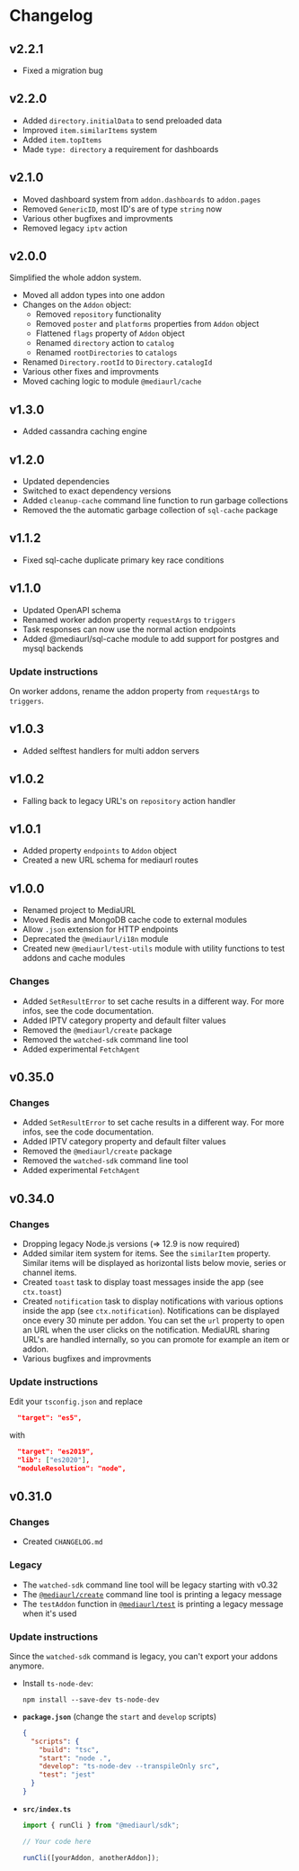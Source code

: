 # Changelog

## v2.2.1

- Fixed a migration bug

## v2.2.0

- Added `directory.initialData` to send preloaded data
- Improved `item.similarItems` system
- Added `item.topItems`
- Made `type: directory` a requirement for dashboards

## v2.1.0

- Moved dashboard system from `addon.dashboards` to `addon.pages`
- Removed `GenericID`, most ID's are of type `string` now
- Various other bugfixes and improvments
- Removed legacy `iptv` action

## v2.0.0

Simplified the whole addon system.

- Moved all addon types into one addon
- Changes on the `Addon` object:
  - Removed `repository` functionality
  - Removed `poster` and `platforms` properties from `Addon` object
  - Flattened `flags` property of `Addon` object
  - Renamed `directory` action to `catalog`
  - Renamed `rootDirectories` to `catalogs`
- Renamed `Directory.rootId` to `Directory.catalogId`
- Various other fixes and improvments
- Moved caching logic to module `@mediaurl/cache`

## v1.3.0

- Added cassandra caching engine

## v1.2.0

- Updated dependencies
- Switched to exact dependency versions
- Added `cleanup-cache` command line function to run garbage collections
- Removed the the automatic garbage collection of `sql-cache` package

## v1.1.2

- Fixed sql-cache duplicate primary key race conditions

## v1.1.0

- Updated OpenAPI schema
- Renamed worker addon property `requestArgs` to `triggers`
- Task responses can now use the normal action endpoints
- Added @mediaurl/sql-cache module to add support for postgres and mysql backends

### Update instructions

On worker addons, rename the addon property from `requestArgs` to `triggers`.

## v1.0.3

- Added selftest handlers for multi addon servers

## v1.0.2

- Falling back to legacy URL's on `repository` action handler

## v1.0.1

- Added property `endpoints` to `Addon` object
- Created a new URL schema for mediaurl routes

## v1.0.0

- Renamed project to MediaURL
- Moved Redis and MongoDB cache code to external modules
- Allow `.json` extension for HTTP endpoints
- Deprecated the `@mediaurl/i18n` module
- Created new `@mediaurl/test-utils` module with utility functions to test addons and cache modules

### Changes

- Added `SetResultError` to set cache results in a different way. For more infos, see the code documentation.
- Added IPTV category property and default filter values
- Removed the `@mediaurl/create` package
- Removed the `watched-sdk` command line tool
- Added experimental `FetchAgent`

## v0.35.0

### Changes

- Added `SetResultError` to set cache results in a different way. For more infos, see the code documentation.
- Added IPTV category property and default filter values
- Removed the `@mediaurl/create` package
- Removed the `watched-sdk` command line tool
- Added experimental `FetchAgent`

## v0.34.0

### Changes

- Dropping legacy Node.js versions (=> 12.9 is now required)
- Added similar item system for items. See the `similarItem` property. Similar items will be displayed as horizontal lists below movie, series or channel items.
- Created `toast` task to display toast messages inside the app (see `ctx.toast`)
- Created `notification` task to display notifications with various options inside the app (see `ctx.notification`). Notifications can be displayed once every 30 minute per addon. You can set the `url` property to open an URL when the user clicks on the notification. MediaURL sharing URL's are handled internally, so you can promote for example an item or addon.
- Various bugfixes and improvments

### Update instructions

Edit your `tsconfig.json` and replace

```json
  "target": "es5",
```

with

```json
  "target": "es2019",
  "lib": ["es2020"],
  "moduleResolution": "node",
```

## v0.31.0

### Changes

- Created `CHANGELOG.md`

### Legacy

- The `watched-sdk` command line tool will be legacy starting with v0.32
- The [`@mediaurl/create`](packages/create) command line tool is printing a legacy message
- The `testAddon` function in [`@mediaurl/test`](packages/test) is printing a legacy message when it's used

### Update instructions

Since the `watched-sdk` command is legacy, you can't export your addons anymore.

- Install `ts-node-dev`:

  ```shell
  npm install --save-dev ts-node-dev
  ```

- **`package.json`** (change the `start` and `develop` scripts)

  ```json
  {
    "scripts": {
      "build": "tsc",
      "start": "node .",
      "develop": "ts-node-dev --transpileOnly src",
      "test": "jest"
    }
  }
  ```

- **`src/index.ts`**

  ```ts
  import { runCli } from "@mediaurl/sdk";

  // Your code here

  runCli([yourAddon, anotherAddon]);
  ```

